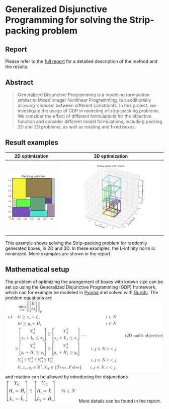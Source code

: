 # Generalized Disjunctive Programming for solving the Strip-packing problem
## Report
Please refer to the [full report](./APSE_report.pdf) for a detailed description of the method and the results.
## Abstract
> Generalized Disjunctive Programming is a modeling formulation similar to Mixed Integer Nonlinear Programming,
> but additionally allowing ’choices’ between different constraints.
> In this project, we investigate the usage of GDP in modeling of strip-packing problems.
> We consider the effect of different formulations for the objective function 
> and consider different model formulations, including packing 2D and 3D problems, 
> as well as rotating and fixed boxes.

## Result examples
  2D optimization             | 3D optimization
:-------------------------:|:-------------------------:
![2D](images/2d_inf_norm_no_axis_labels.png) | ![3D](images/3D_with_rotation.png)

This example shows solving the Strip-packing problem for randomly generated boxes, in 2D and 3D.
In these examples, the L-infinity norm is minimized.
More examples are shown in the report.

## Mathematical setup
The problem of optimizing the arangement of boxes with known size can be set up using 
the Generalized Disjunctive Programming (GDP) framework, which can for example be modeled
in [Pyomo](https://pyomo.readthedocs.io/en/stable/modeling_extensions/gdp/index.html)
and solved with [Gurobi](https://www.gurobi.com/).
The problem equations are
![Problem setup 1](images/problem-equations01.png)
and rotation can be allowed by introducing the disjunctions
![Problem setup 2](images/problem-equations02.png)
More details can be found in the report.
